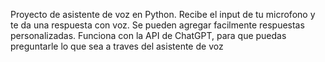 Proyecto de asistente de voz en Python. 
Recibe el input de tu microfono y te da una respuesta con voz. Se pueden agregar facilmente respuestas personalizadas. 
Funciona con la API de ChatGPT, para que puedas preguntarle lo que sea a traves del asistente de voz
